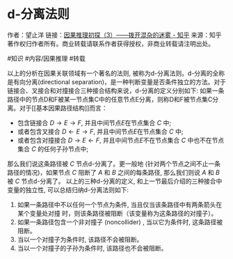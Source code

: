 # d-分离法则

作者：望止洋
链接：[因果推理初探（3）——拨开混杂的迷雾 - 知乎](https://zhuanlan.zhihu.com/p/110186209)
来源：知乎
著作权归作者所有。商业转载请联系作者获得授权，非商业转载请注明出处。

#知识 
#内容/因果推理 
#转载 



以上的分析在因果关联领域有一个著名的法则, 被称为d-分离法则。d-分离的全称是有向分离(directional separation)，是一种判断变量是否条件独立的方法。对于链接合、叉接合和对撞接合三种接合结构来说，d-分离的定义分别如下:
如果一条路径中的节点D和F被某一节点集C中的任意节点E分离，则称D和F被节点集C分离。对于[[基本因果路径结构]]而言：
- 包含链接合 $D \rightarrow E \rightarrow F$, 并且中间节点$E$在节点集合 $C$ 中;
- 或者包含叉接合 $D \leftarrow E \rightarrow F$, 并且中间节点$E$在节点集合 $C$ 中;
- 或者包含对撞接合 $D \rightarrow E \leftarrow F$, 并且中间节点$E$不在节点集合 $C$ 中也不在节点集合 $C$ 的任何子孙节点中;

那么我们说这条路径被 $C$ 节点d-分离了。更一般地 (针对两个节点之间不止一条路径的情况)，如果节点 $C$ 阻断了 $A$ 和 $B$ 之间的每条路径, 那么我们则说 $A$ 和 $B$ 被 $C$ 节点d-分离了。
以上的三种d-分离的定义, 和上一节最后介绍的三种接合中变量的独立性, 可以总结归纳d-分离法则如下:

1. 如果一条路径中不以任何一个节点为条件, 当且仅当该条路径中有两条箭头在某个变量处对撞
时，则该条路径被阻断（该变量称为这条路径的对撞子）。
2. 如果一条路径包含一个非对撞子 (noncollider) , 当以它为条件时, 这条路径被阻断。
3. 当以一个对撞子为条件时, 该路径不会被阻断。
4. 当以一个对撞子的子孙为条件时, 该路径也不会被阻断。